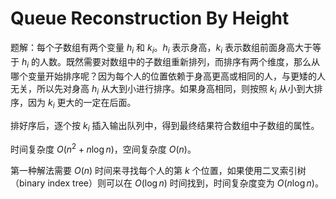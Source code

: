# Queue Reconstruction By Height

题解：每个子数组有两个变量 $h_i$ 和 $k_i$。$h_i$ 表示身高，$k_i$ 表示数组前面身高大于等于 $h_i$ 的人数。既然需要对数组中的子数组重新排列，而排序有两个维度，那么从哪个变量开始排序呢？因为每个人的位置依赖于身高更高或相同的人，与更矮的人无关，所以先对身高 $h_i$ 从大到小进行排序。如果身高相同，则按照 $k_i$ 从小到大排序，因为 $k_i$ 更大的一定在后面。

排好序后，逐个按 $k_i$ 插入输出队列中，得到最终结果符合数组中子数组的属性。

时间复杂度 $O(n^2 + n \log n)$，空间复杂度 $O(n)$。

第一种解法需要 $O(n)$ 时间来寻找每个人的第 $k$ 个位置，如果使用二叉索引树（binary index tree）则可以在 $O(\log n)$ 时间找到，时间复杂度变为 $O(n \log n)$。